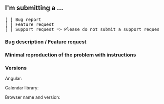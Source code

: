 <!---

FAQ (please read!):

Problems with build tooling? Please check the examples folder first: https://github.com/mattlewis92/angular-calendar/tree/master/build-tool-examples

Styling not appearing? Make sure you're including node_modules/angular-calendar/css/angular-calendar.css

Need an example of how to do something? Check the demo page, it probably has you covered: https://mattlewis92.github.io/angular-calendar/demos/

Need a full list of all API options? Check the docs for each component:
https://mattlewis92.github.io/angular-calendar/docs/components/CalendarMonthViewComponent.html
https://mattlewis92.github.io/angular-calendar/docs/components/CalendarWeekViewComponent.html
https://mattlewis92.github.io/angular-calendar/docs/components/CalendarDayViewComponent.html

Please note that issues that ignore this template will be closed without notice!

-->

## I'm submitting a ...
<!-- Check one of the following options with "x" -->
<pre>
[ ] Bug report <!-- Please search github for a similar issue or PR before submitting -->
[ ] Feature request
[ ] Support request => Please do not submit a support request here, please ask on https://stackoverflow.com/
</pre>

### Bug description / Feature request
<!-- Please describe the bug you're experiencing here, or for feature requests a clear explanation of what you're trying to achieve and your use case -->

### Minimal reproduction of the problem with instructions
<!-- For bugs only, a link to minimally working plunker that reproduces the issue (you can fork a starter from any of the demos) -->

### Versions

Angular: 

Calendar library: 

Browser name and version: 
